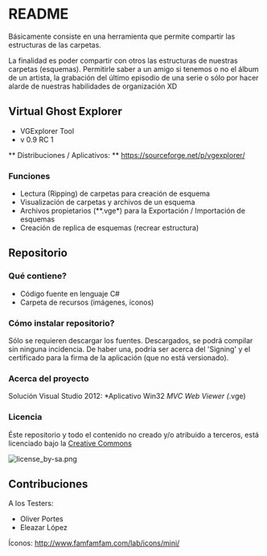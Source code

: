 # README #

Básicamente consiste en una herramienta que permite compartir las estructuras de las carpetas.

La finalidad es poder compartir con otros las estructuras de nuestras carpetas (esquemas). Permitirle saber a un amigo si tenemos o no el álbum de un artista, la grabación del último episodio de una serie o sólo por hacer alarde de nuestras habilidades de organización XD


## Virtual Ghost Explorer ##

* VGExplorer Tool
* v 0.9 RC 1

** Distribuciones / Aplicativos: ** https://sourceforge.net/p/vgexplorer/

### Funciones ###

* Lectura (Ripping) de carpetas para creación de esquema
* Visualización de carpetas y archivos de un esquema
* Archivos propietarios (**.vge*) para la Exportación / Importación de esquemas
* Creación de replica de esquemas (recrear estructura)


## Repositorio ##


### Qué contiene? ###

* Código fuente en lenguaje C#
* Carpeta de recursos (imágenes, íconos)


### Cómo instalar repositorio? ###

Sólo se requieren descargar los fuentes.
Descargados, se podrá compilar sin ninguna incidencia.
De haber una, podría ser acerca del 'Signing' y el certificado para la firma de la aplicación (que no está versionado).

### Acerca del proyecto ###

Solución Visual Studio 2012:
*Aplicativo Win32
*MVC Web Viewer (*.vge)


### Licencia ###

Éste repositorio y todo el contenido no creado y/o atribuido a terceros, está licenciado bajo la [Creative Commons](https://creativecommons.org/licenses/by-sa/4.0/)

![license_by-sa.png](https://bitbucket.org/repo/dgG8oL/images/2860542338-license_by-sa.png)




## Contribuciones ##

A los Testers:

* Oliver Portes
* Eleazar López

Íconos:
http://www.famfamfam.com/lab/icons/mini/